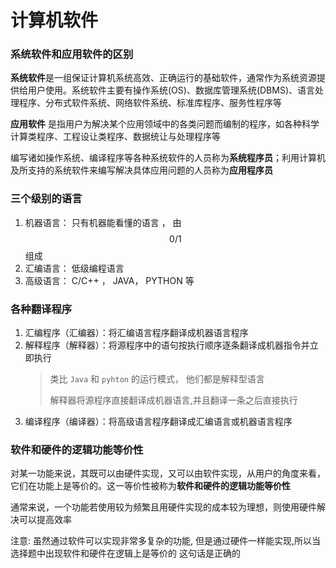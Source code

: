 # 计算机软件

### 系统软件和应用软件的区别

**系统软件**是一组保证计算机系统高效、正确运行的基础软件，通常作为系统资源提供给用户使用。系统软件主要有操作系统(OS)、数据库管理系统(DBMS)、语言处理程序、分布式软件系统、网络软件系统、标准库程序、服务性程序等

**应用软件** 是指用户为解决某个应用领域中的各类问题而编制的程序，如各种科学计算类程序、工程设让类程序、数据统让与处理程序等

编写诸如操作系统、编译程序等各种系统软件的人员称为**系统程序员**；利用计算机及所支持的系统软件来编写解决具体应用问题的人员称为**应用程序员**


### 三个级别的语言

1. 机器语言： 只有机器能看懂的语言 ， 由 $$0/1$$ 组成
2. 汇编语言： 低级编程语言
3. 高级语言： C/C++ ， JAVA， PYTHON 等


### 各种翻译程序
1. 汇编程序（汇编器）：将汇编语言程序翻译成机器语言程序
2. 解释程序（解释器）：将源程序中的语句按执行顺序逐条翻译成机器指令并立即执行
    > 类比 `Java` 和 `pyhton` 的运行模式， 他们都是解释型语言
    > 
    > 解释器将源程序直接翻译成机器语言,并且翻译一条之后直接执行
3. 编译程序（编译器）：将高级语言程序翻译成汇编语言或机器语言程序


### 软件和硬件的逻辑功能等价性

对某一功能来说，其既可以由硬件实现，又可以由软件实现，从用户的角度来看，它们在功能上是等价的。这一等价性被称为**软件和硬件的逻辑功能等价性**

通常来说，一个功能若使用较为频繁且用硬件实现的成本较为理想，则使用硬件解决可以提高效率

注意: 虽然通过软件可以实现非常多复杂的功能, 但是通过硬件一样能实现,所以当选择题中出现软件和硬件在逻辑上是等价的 这句话是正确的